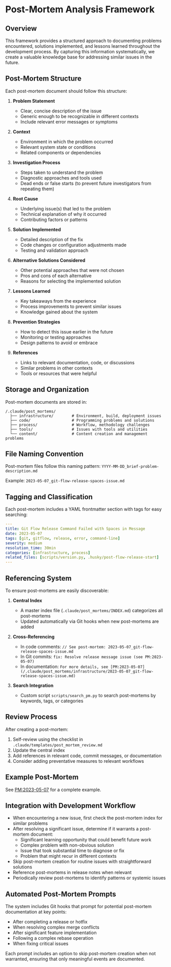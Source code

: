 # Post-Mortem Analysis Framework

## Overview

This framework provides a structured approach to documenting problems encountered, solutions implemented, and lessons learned throughout the development process. By capturing this information systematically, we create a valuable knowledge base for addressing similar issues in the future.

## Post-Mortem Structure

Each post-mortem document should follow this structure:

1. **Problem Statement**
   - Clear, concise description of the issue
   - Generic enough to be recognizable in different contexts
   - Include relevant error messages or symptoms

2. **Context**
   - Environment in which the problem occurred
   - Relevant system state or conditions
   - Related components or dependencies

3. **Investigation Process**
   - Steps taken to understand the problem
   - Diagnostic approaches and tools used
   - Dead ends or false starts (to prevent future investigators from repeating them)

4. **Root Cause**
   - Underlying issue(s) that led to the problem
   - Technical explanation of why it occurred
   - Contributing factors or patterns

5. **Solution Implemented**
   - Detailed description of the fix
   - Code changes or configuration adjustments made
   - Testing and validation approach

6. **Alternative Solutions Considered**
   - Other potential approaches that were not chosen
   - Pros and cons of each alternative
   - Reasons for selecting the implemented solution

7. **Lessons Learned**
   - Key takeaways from the experience
   - Process improvements to prevent similar issues
   - Knowledge gained about the system

8. **Prevention Strategies**
   - How to detect this issue earlier in the future
   - Monitoring or testing approaches
   - Design patterns to avoid or embrace

9. **References**
   - Links to relevant documentation, code, or discussions
   - Similar problems in other contexts
   - Tools or resources that were helpful

## Storage and Organization

Post-mortem documents are stored in:

```
/.claude/post_mortems/
  ├── infrastructure/        # Environment, build, deployment issues
  ├── code/                  # Programming problems and solutions
  ├── process/               # Workflow, methodology challenges
  ├── tools/                 # Issues with tools and utilities
  └── content/               # Content creation and management problems
```

## File Naming Convention

Post-mortem files follow this naming pattern:
`YYYY-MM-DD_brief-problem-description.md`

Example: `2023-05-07_git-flow-release-spaces-issue.md`

## Tagging and Classification

Each post-mortem includes a YAML frontmatter section with tags for easy searching:

```yaml
---
title: Git Flow Release Command Failed with Spaces in Message
date: 2023-05-07
tags: [git, gitflow, release, error, command-line]
severity: medium
resolution_time: 30min
categories: [infrastructure, process]
related_files: [scripts/version.py, .husky/post-flow-release-start]
---
```

## Referencing System

To ensure post-mortems are easily discoverable:

1. **Central Index**
   - A master index file (`.claude/post_mortems/INDEX.md`) categorizes all post-mortems
   - Updated automatically via Git hooks when new post-mortems are added

2. **Cross-Referencing**
   - In code comments: `// See post-mortem: 2023-05-07_git-flow-release-spaces-issue.md`
   - In Git commits: `fix: Resolve release message issue (see PM:2023-05-07)`
   - In documentation: `For more details, see [PM:2023-05-07](/.claude/post_mortems/infrastructure/2023-05-07_git-flow-release-spaces-issue.md)`

3. **Search Integration**
   - Custom script `scripts/search_pm.py` to search post-mortems by keywords, tags, or categories

## Review Process

After creating a post-mortem:

1. Self-review using the checklist in `.claude/templates/post_mortem_review.md`
2. Update the central index
3. Add references in relevant code, commit messages, or documentation
4. Consider adding preventative measures to relevant workflows

## Example Post-Mortem

See [PM:2023-05-07](/.claude/post_mortems/infrastructure/2023-05-07_git-flow-release-spaces-issue.md) for a complete example.

## Integration with Development Workflow

- When encountering a new issue, first check the post-mortem index for similar problems
- After resolving a significant issue, determine if it warrants a post-mortem document:
  - Significant learning opportunity that could benefit future work
  - Complex problem with non-obvious solution
  - Issue that took substantial time to diagnose or fix
  - Problem that might recur in different contexts
- Skip post-mortem creation for routine issues with straightforward solutions
- Reference post-mortems in release notes when relevant
- Periodically review post-mortems to identify patterns or systemic issues

## Automated Post-Mortem Prompts

The system includes Git hooks that prompt for potential post-mortem documentation at key points:

- After completing a release or hotfix
- When resolving complex merge conflicts
- After significant feature implementation
- Following a complex rebase operation
- When fixing critical issues

Each prompt includes an option to skip post-mortem creation when not warranted, ensuring that only meaningful events are documented.